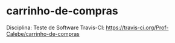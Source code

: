 carrinho-de-compras
===================

Disciplina: Teste de Software
Travis-CI: https://travis-ci.org/Prof-Calebe/carrinho-de-compras
